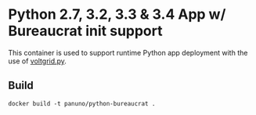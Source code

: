 # Python 2.7, 3.2, 3.3 & 3.4 App w/ Bureaucrat init support


This container is used to support runtime Python app deployment with the use of [voltgrid.py](https://github.com/voltgrid/voltgrid-pie).

## Build

    docker build -t panuno/python-bureaucrat .
